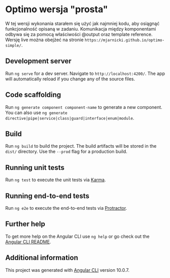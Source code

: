 # Optimo wersja "prosta"

W tej wersji wykonania starałem się użyć jak najmniej kodu, aby osiągnąć funkcjonalność opisaną w zadaniu. Komunikacja między komponentami odbywa się za pomocą właściwości @output oraz template reference. Wersję live można obejżeć na stronie `https://mjarnicki.github.io/optimo-simple/`.

## Development server

Run `ng serve` for a dev server. Navigate to `http://localhost:4200/`. The app will automatically reload if you change any of the source files.

## Code scaffolding

Run `ng generate component component-name` to generate a new component. You can also use `ng generate directive|pipe|service|class|guard|interface|enum|module`.

## Build

Run `ng build` to build the project. The build artifacts will be stored in the `dist/` directory. Use the `--prod` flag for a production build.

## Running unit tests

Run `ng test` to execute the unit tests via [Karma](https://karma-runner.github.io).

## Running end-to-end tests

Run `ng e2e` to execute the end-to-end tests via [Protractor](http://www.protractortest.org/).

## Further help

To get more help on the Angular CLI use `ng help` or go check out the [Angular CLI README](https://github.com/angular/angular-cli/blob/master/README.md).

## Additional information

This project was generated with [Angular CLI](https://github.com/angular/angular-cli) version 10.0.7.